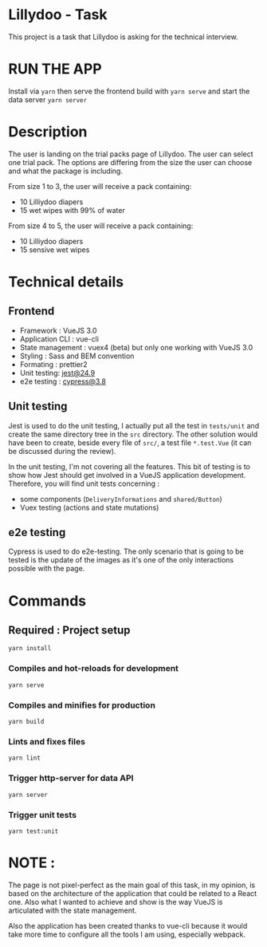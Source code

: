 # Lillydoo - Task

This project is a task that Lillydoo is asking for the technical interview. 

# RUN THE APP
Install via `yarn` then serve the frontend build with `yarn serve` and start the data server `yarn server`

# Description
The user is landing on the trial packs page of Lillydoo. 
The user can select one trial pack. The options are differing from the size the user can choose and what the package is including.

From size 1 to 3, the user will receive a pack containing:
- 10 Lilliydoo diapers
- 15 wet wipes with 99% of water

From size 4 to 5, the user will receive a pack containing:
- 10 Lilliydoo diapers
- 15 sensive wet wipes 

# Technical details
## Frontend
- Framework : VueJS 3.0
- Application CLI : vue-cli
- State management : vuex4 (beta) but only one working with VueJS 3.0
- Styling : Sass and BEM convention
- Formating : prettier2
- Unit testing: jest@24.9
- e2e testing : cypress@3.8

## Unit testing
Jest is used to do the unit testing, I actually put all the test in `tests/unit` and create the same directory tree in the `src` directory. The other solution would have been to create, beside every file of `src/`, a test file `*.test.Vue` (it can be discussed during the review).

In the unit testing, I'm not covering all the features. This bit of testing is to show how Jest should get involved in a VueJS application development. Therefore, you will find  unit tests concerning :
- some components (`DeliveryInformations` and `shared/Button`)
- Vuex testing (actions and state mutations)

## e2e testing
Cypress is used to do e2e-testing. 
The only scenario that is going to be tested is the update of the images as it's one of the only interactions possible with the page.



# Commands
## Required : Project setup
```
yarn install
```

### Compiles and hot-reloads for development
```
yarn serve
```

### Compiles and minifies for production
```
yarn build
```

### Lints and fixes files
```
yarn lint
```

### Trigger http-server for data API
```
yarn server
```

### Trigger unit tests
```
yarn test:unit
```

# NOTE : 
The page is not pixel-perfect as the main goal of this task, in my opinion, is based on the architecture of the application that could be related to a React one. Also what I wanted to achieve and show is the way VueJS is articulated with the state management.

Also the application has been created thanks to vue-cli because it would take more time to configure all the tools I am using, especially webpack. 